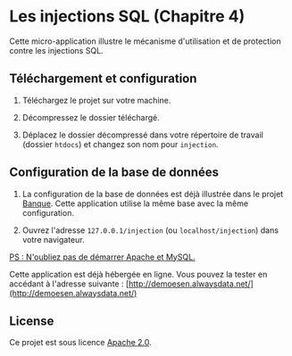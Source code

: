 # Les injections SQL (Chapitre 4)

Cette micro-application illustre le mécanisme d'utilisation et de protection contre les injections SQL.

## Téléchargement et configuration

1. Téléchargez le projet sur votre machine.

2. Décompressez le dossier téléchargé.

3. Déplacez le dossier décompressé dans votre répertoire de travail (dossier `htdocs`) et changez son nom pour `injection`.

## Configuration de la base de données

1. La configuration de la base de données est déjà illustrée dans le projet [Banque](https://github.com/ProgWebESEN/progweb2/tree/main/Banque). Cette application utilise la même base avec la même configuration.

2. Ouvrez l'adresse `127.0.0.1/injection` (ou `localhost/injection`) dans votre navigateur.

<ins>PS : N'oubliez pas de démarrer Apache et MySQL.</ins>

Cette application est déjà hébergée en ligne. Vous pouvez la tester en accédant à l'adresse suivante : [http://demoesen.alwaysdata.net/](http://demoesen.alwaysdata.net/)

## License

Ce projet est sous licence [Apache 2.0](https://choosealicense.com/licenses/apache-2.0/). 